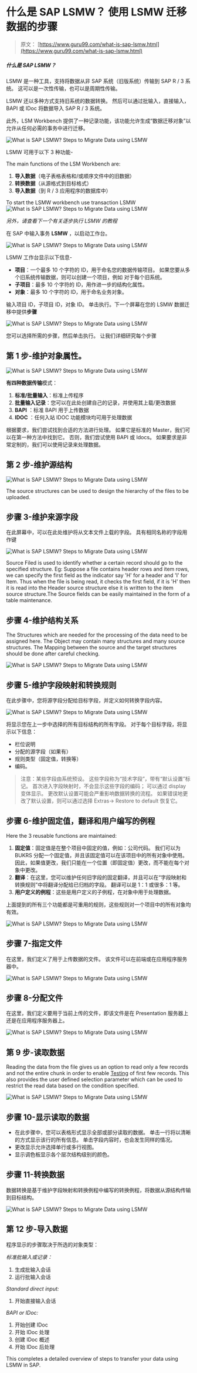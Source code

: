 # 什么是 SAP LSMW？ 使用 LSMW 迁移数据的步骤

> 原文： [https://www.guru99.com/what-is-sap-lsmw.html](https://www.guru99.com/what-is-sap-lsmw.html)

##### 什么是 SAP LSMW？

LSMW 是一种工具，支持将数据从非 SAP 系统（旧版系统）传输到 SAP R / 3 系统。 这可以是一次性传输，也可以是周期性传输。

LSMW 还以多种方式支持旧系统的数据转换。 然后可以通过批输入，直接输入，BAPI 或 IDoc 将数据导入 SAP R / 3 系统。

此外，LSM Workbench 提供了一种记录功能，该功能允许生成“数据迁移对象”以允许从任何必需的事务中进行迁移。

![What is SAP LSMW? Steps to Migrate Data using LSMW](img/08c11278ffe5204015d6b01be1134bb5.png "What is SAP LSMW ?")

LSMW 可用于以下 3 种功能-

The main functions of the LSM Workbench are:

1.  **导入数据**（电子表格表格和/或顺序文件中的旧数据）
2.  **转换数据**（从源格式到目标格式）
3.  **导入数据**（到 R / 3 应用程序的数据库中）

To start the LSMW workbench use transaction LSMW![What is SAP LSMW? Steps to Migrate Data using LSMW](img/0d04d412c6819408de8b16426e422014.png "What is SAP LSMW ?")

*另外，请查看下一个有关逐步执行 LSMW 的教程*

在 SAP 中输入事务 **LSMW** ，以启动工作台。

![What is SAP LSMW? Steps to Migrate Data using LSMW](img/78cd5c1b878a82413aa4ad2c64595a7d.png "How to Migrate Data using LSMW")

LSMW 工作台显示以下信息-

*   **项目**：一个最多 10 个字符的 ID，用于命名您的数据传输项目。 如果您要从多个旧系统传输数据，则可以创建一个项目，例如 对于每个旧系统。
*   **子项目**：最多 10 个字符的 ID，用作进一步的结构化属性。
*   **对象**：最多 10 个字符的 ID，用于命名业务对象。

输入项目 ID，子项目 ID，对象 ID。 单击执行。下一个屏幕在您的 LSMW 数据迁移中提供**步骤**

![What is SAP LSMW? Steps to Migrate Data using LSMW](img/5da4cf3c0cbc3dd6ef3cc792ce0afef7.png "How to Migrate Data using LSMW")

您可以选择所需的步骤，然后单击执行。 让我们详细研究每个步骤

## 第 1 步-维护对象属性。

![What is SAP LSMW? Steps to Migrate Data using LSMW](img/4f0e905af6cbe2d0a86cd6585a71084f.png "How to Migrate Data using LSMW")

**有四种数据传输**模式：

1.  **标准/批量输入**：标准上传程序
2.  **批量输入记录**：您可以在此处创建自己的记录，并使用其上载/更改数据
3.  **BAPI** ：标准 BAPI 用于上传数据
4.  **IDOC** ：任何入站 IDOC 功能模块均可用于处理数据

根据要求，我们尝试找到合适的方法进行处理。 如果它是标准的 Master，我们可以在第一种方法中找到它。 否则，我们尝试使用 BAPI 或 Idocs。 如果要求是非常定制的，我们可以使用记录来处理数据。

## 第 2 步-维护源结构

![What is SAP LSMW? Steps to Migrate Data using LSMW](img/b86278c6c32e518d09b9f796e4051fa8.png "How to Migrate Data using LSMW")

The source structures can be used to design the hierarchy of the files to be uploaded.

## 步骤 3-维护来源字段

在此屏幕中，可以在此处维护将从文本文件上载的字段。 具有相同名称的字段用作键

![What is SAP LSMW? Steps to Migrate Data using LSMW](img/88e200ecb2e371110be6c867e3d693d9.png "How to Migrate Data using LSMW")

Source Filed is used to identify whether a certain record should go to the specified structure. Eg: Suppose a file contains header rows and item rows, we can specify the first field as the indicator say 'H' for a header and 'I' for Item. Thus when the file is being read, it checks the first field, if it is 'H' then it is read into the Header source structure else it is written to the item source structure.The Source fields can be easily maintained in the form of a table maintenance.

## 步骤 4-维护结构关系

The Structures which are needed for the processing of the data need to be assigned here. The Object may contain many structures and many source structures. The Mapping between the source and the target structures should be done after careful checking.

![What is SAP LSMW? Steps to Migrate Data using LSMW](img/1b4547b31184f344adb78b3992734776.png "How to Migrate Data using LSMW")

## 步骤 5-维护字段映射和转换规则

在此步骤中，您将源字段分配给目标字段，并定义如何转换字段内容。

![What is SAP LSMW? Steps to Migrate Data using LSMW](img/98696eb27aa66c683c8d8c09bd6b1e19.png "How to Migrate Data using LSMW")

将显示您在上一步中选择的所有目标结构的所有字段。 对于每个目标字段，将显示以下信息：

*   栏位说明
*   分配的源字段（如果有）
*   规则类型（固定值，转换等）
*   编码。

> 注意：某些字段由系统预设。 这些字段称为“技术字段”，带有“默认设置”标记。 首次进入字段映射时，不会显示这些字段的编码； 可以通过 display 变体显示。 更改默认设置可能会严重影响数据转换的流程。 如果错误地更改了默认设置，则可以通过选择 Extras-> Restore to default 恢复它。

## 步骤 6-维护固定值，翻译和用户编写的例程

Here the 3 reusable functions are maintained:

1.  **固定值**：固定值是在整个项目中固定的值，例如：公司代码。 我们可以为 BUKRS 分配一个固定值，并且该固定值可以在该项目中的所有对象中使用。 因此，如果值更改，我们只能在一个位置（即固定值）更改，而不能在每个对象中更改。
2.  **翻译**：在这里，您可以维护任何旧字段的固定翻译，并且可以在“字段映射和转换规则”中将翻译分配给已归档的字段。 翻译可以是 1：1 或很多：1 等。
3.  **用户定义的例程**：这些是用户定义的子例程，在对象中用于处理数据。

上面提到的所有三个功能都是可重用的规则，这些规则对一个项目中的所有对象均有效。

![What is SAP LSMW? Steps to Migrate Data using LSMW](img/f92370ca25752a44513a199374d23f7e.png "How to Migrate Data using LSMW")

## 步骤 7-指定文件

在这里，我们定义了用于上传数据的文件。 该文件可以在前端或在应用程序服务器中。

![What is SAP LSMW? Steps to Migrate Data using LSMW](img/5838d7ef61afbb2da2c7c142fe81a308.png "How to Migrate Data using LSMW")

## 步骤 8-分配文件

在这里，我们定义要用于当前上传的文件，即该文件是在 Presentation 服务器上还是在应用程序服务器上。

![What is SAP LSMW? Steps to Migrate Data using LSMW](img/4a13a435a051a4402c386d1b3fa316dd.png "How to Migrate Data using LSMW")

## 第 9 步-读取数据

Reading the data from the file gives us an option to read only a few records and not the entire chunk in order to enable [Testing](/software-testing.html) of first few records. This also provides the user defined selection parameter which can be used to restrict the read data based on the condition specified.

![What is SAP LSMW? Steps to Migrate Data using LSMW](img/8fc6d59bd26c0b0c31011a9ddb8708ee.png "How to Migrate Data using LSMW")

## 步骤 10-显示读取的数据

*   在此步骤中，您可以表格形式显示全部或部分读取的数据。 单击一行将以清晰的方式显示该行的所有信息。 单击字段内容时，也会发生同样的情况。
*   更改显示允许选择单行或多行视图。
*   显示调色板显示各个层次结构级别的颜色。

## 步骤 11-转换数据

数据转换是基于维护字段映射和转换例程中编写的转换例程，将数据从源结构传输到目标结构。

![What is SAP LSMW? Steps to Migrate Data using LSMW](img/df09bbccce667d4a2c9d68f9607435ce.png "How to Migrate Data using LSMW")

## 第 12 步-导入数据

程序显示的步骤取决于所选的对象类型：

*标准批输入或记录：*

1.  生成批输入会话
2.  运行批输入会话

*Standard direct input:*

1.  开始直接输入会话

*BAPI or IDoc:*

1.  开始创建 IDoc
2.  开始 IDoc 处理
3.  创建 IDoc 概述
4.  开始 IDoc 后处理

This completes a detailed overview of steps to transfer your data using LSMW in SAP.